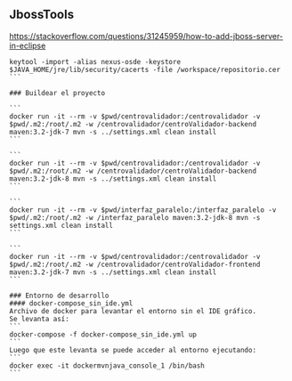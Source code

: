 ## JbossTools

https://stackoverflow.com/questions/31245959/how-to-add-jboss-server-in-eclipse

````
keytool -import -alias nexus-osde -keystore $JAVA_HOME/jre/lib/security/cacerts -file /workspace/repositorio.cer
```

### Buildear el proyecto

```
docker run -it --rm -v $pwd/centrovalidador:/centrovalidador -v $pwd/.m2:/root/.m2 -w /centrovalidador/centroValidador-backend maven:3.2-jdk-7 mvn -s ../settings.xml clean install
```

```
docker run -it --rm -v $pwd/centrovalidador:/centrovalidador -v $pwd/.m2:/root/.m2 -w /centrovalidador/centroValidador-backend maven:3.2-jdk-8 mvn -s ../settings.xml clean install
```

```
docker run -it --rm -v $pwd/interfaz_paralelo:/interfaz_paralelo -v $pwd/.m2:/root/.m2 -w /interfaz_paralelo maven:3.2-jdk-8 mvn -s settings.xml clean install
```

```
docker run -it --rm -v $pwd/centrovalidador:/centrovalidador -v $pwd/.m2:/root/.m2 -w /centrovalidador/centroValidador-frontend maven:3.2-jdk-7 mvn -s ../settings.xml clean install
```

### Entorno de desarrollo
#### docker-compose_sin_ide.yml
Archivo de docker para levantar el entorno sin el IDE gráfico.
Se levanta así:
```
docker-compose -f docker-compose_sin_ide.yml up
```
Luego que este levanta se puede acceder al entorno ejecutando:
```
docker exec -it dockermvnjava_console_1 /bin/bash
```
